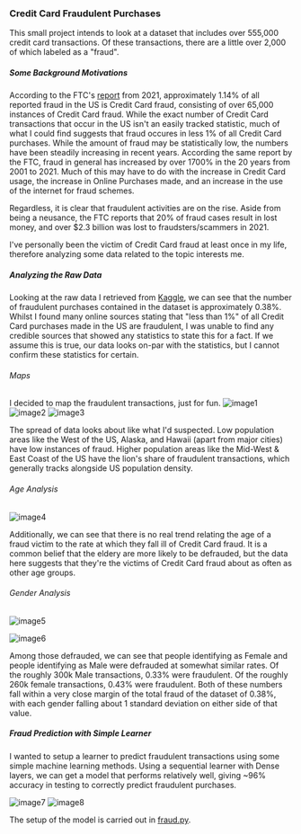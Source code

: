 ### Credit Card Fraudulent Purchases
This small project intends to look at a dataset that includes over 555,000 credit card transactions. Of these transactions, there are a little over 2,000 of which labeled as a "fraud".

##### Some Background Motivations

According to the FTC's [report](https://www.ftc.gov/system/files/ftc_gov/pdf/CSN%20Annual%20Data%20Book%202021%20Final%20PDF.pdf) from 2021, approximately 1.14% of all reported fraud in the US is Credit Card fraud, consisting of over 65,000 instances of Credit Card fraud. While the exact number of Credit Card transactions that occur in the US isn't an easily tracked statistic, much of what I could find suggests that fraud occures in less 1% of all Credit Card purchases. While the amount of fraud may be statistically low, the numbers have been steadily increasing in recent years. According the same report by the FTC, fraud in general has increased by over 1700% in the 20 years from 2001 to 2021. Much of this may have to do with the increase in Credit Card usage, the increase in Online Purchases made, and an increase in the use of the internet for fraud schemes.

Regardless, it is clear that fraudulent activities are on the rise. Aside from being a neusance, the FTC reports that 20% of fraud cases result in lost money, and over $2.3 billion was lost to fraudsters/scammers in 2021.

I've personally been the victim of Credit Card fraud at least once in my life, therefore analyzing some data related to the topic interests me.

##### Analyzing the Raw Data

Looking at the raw data I retrieved from [Kaggle](https://www.kaggle.com/datasets), we can see that the number of fraudulent purchases contained in the dataset is approximately 0.38%. Whilst I found many online sources stating that "less than 1%" of all Credit Card purchases made in the US are fraudulent, I was unable to find any credible sources that showed any statistics to state this for a fact. If we assume this is true, our data looks on-par with the statistics, but I cannot confirm these statistics for certain.

###### Maps

I decided to map the fraudulent transactions, just for fun.
![image1](lower_48.png)
![image2](alaska.png)
![image3](hawaii.png)

The spread of data looks about like what I'd suspected. Low population areas like the West of the US, Alaska, and Hawaii (apart from major cities) have low instances of fraud. Higher population areas like the Mid-West & East Coast of the US have the lion's share of fraudulent transactions, which generally tracks alongside US population density.

###### Age Analysis

![image4](age_groups.png)

Additionally, we can see that there is no real trend relating the age of a fraud victim to the rate at which they fall ill of Credit Card fraud. It is a common belief that the eldery are more likely to be defrauded, but the data here suggests that they're the victims of Credit Card fraud about as often as other age groups.

###### Gender Analysis

![image5](gender.png)

![image6](gender_totals.png)

Among those defrauded, we can see that people identifying as Female and people identifying as Male were defrauded at somewhat similar rates. Of the roughly 300k Male transactions, 0.33% were fraudulent. Of the roughly 260k female transactions, 0.43% were fraudulent. Both of these numbers fall within a very close margin of the total fraud of the dataset of 0.38%, with each gender falling about 1 standard deviation on either side of that value.

##### Fraud Prediction with Simple Learner
I wanted to setup a learner to predict fraudulent transactions using some simple machine learning methods. Using a sequential learner with Dense layers, we can get a model that performs relatively well, giving ~96% accuracy in testing to correctly predict fraudulent purchases.

![image7](model_acc.png)
![image8](model_loss.png)

The setup of the model is carried out in [fraud.py](fraud.py).